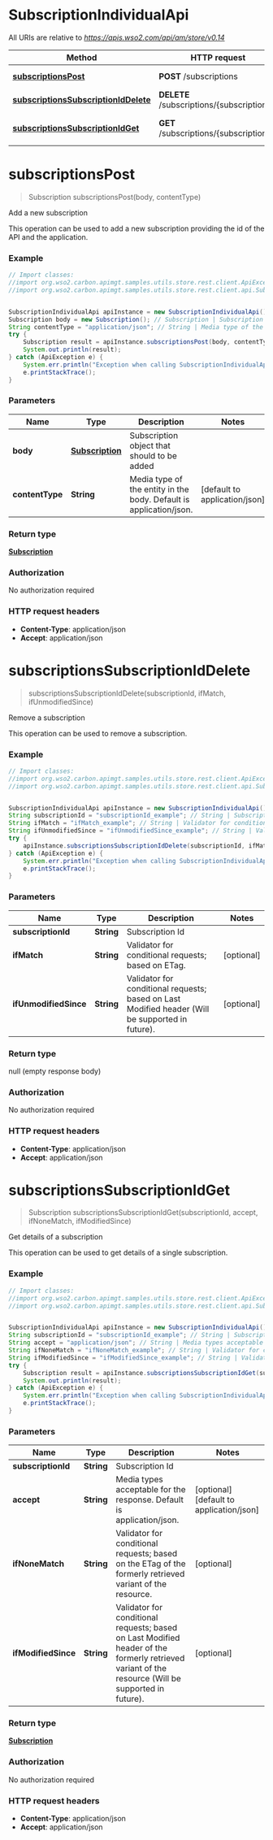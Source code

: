 # SubscriptionIndividualApi

All URIs are relative to *https://apis.wso2.com/api/am/store/v0.14*

Method | HTTP request | Description
------------- | ------------- | -------------
[**subscriptionsPost**](SubscriptionIndividualApi.md#subscriptionsPost) | **POST** /subscriptions | Add a new subscription 
[**subscriptionsSubscriptionIdDelete**](SubscriptionIndividualApi.md#subscriptionsSubscriptionIdDelete) | **DELETE** /subscriptions/{subscriptionId} | Remove a subscription 
[**subscriptionsSubscriptionIdGet**](SubscriptionIndividualApi.md#subscriptionsSubscriptionIdGet) | **GET** /subscriptions/{subscriptionId} | Get details of a subscription 


<a name="subscriptionsPost"></a>
# **subscriptionsPost**
> Subscription subscriptionsPost(body, contentType)

Add a new subscription 

This operation can be used to add a new subscription providing the id of the API and the application. 

### Example
```java
// Import classes:
//import org.wso2.carbon.apimgt.samples.utils.store.rest.client.ApiException;
//import org.wso2.carbon.apimgt.samples.utils.store.rest.client.api.SubscriptionIndividualApi;


SubscriptionIndividualApi apiInstance = new SubscriptionIndividualApi();
Subscription body = new Subscription(); // Subscription | Subscription object that should to be added 
String contentType = "application/json"; // String | Media type of the entity in the body. Default is application/json. 
try {
    Subscription result = apiInstance.subscriptionsPost(body, contentType);
    System.out.println(result);
} catch (ApiException e) {
    System.err.println("Exception when calling SubscriptionIndividualApi#subscriptionsPost");
    e.printStackTrace();
}
```

### Parameters

Name | Type | Description  | Notes
------------- | ------------- | ------------- | -------------
 **body** | [**Subscription**](Subscription.md)| Subscription object that should to be added  |
 **contentType** | **String**| Media type of the entity in the body. Default is application/json.  | [default to application/json]

### Return type

[**Subscription**](Subscription.md)

### Authorization

No authorization required

### HTTP request headers

 - **Content-Type**: application/json
 - **Accept**: application/json

<a name="subscriptionsSubscriptionIdDelete"></a>
# **subscriptionsSubscriptionIdDelete**
> subscriptionsSubscriptionIdDelete(subscriptionId, ifMatch, ifUnmodifiedSince)

Remove a subscription 

This operation can be used to remove a subscription. 

### Example
```java
// Import classes:
//import org.wso2.carbon.apimgt.samples.utils.store.rest.client.ApiException;
//import org.wso2.carbon.apimgt.samples.utils.store.rest.client.api.SubscriptionIndividualApi;


SubscriptionIndividualApi apiInstance = new SubscriptionIndividualApi();
String subscriptionId = "subscriptionId_example"; // String | Subscription Id 
String ifMatch = "ifMatch_example"; // String | Validator for conditional requests; based on ETag. 
String ifUnmodifiedSince = "ifUnmodifiedSince_example"; // String | Validator for conditional requests; based on Last Modified header (Will be supported in future). 
try {
    apiInstance.subscriptionsSubscriptionIdDelete(subscriptionId, ifMatch, ifUnmodifiedSince);
} catch (ApiException e) {
    System.err.println("Exception when calling SubscriptionIndividualApi#subscriptionsSubscriptionIdDelete");
    e.printStackTrace();
}
```

### Parameters

Name | Type | Description  | Notes
------------- | ------------- | ------------- | -------------
 **subscriptionId** | **String**| Subscription Id  |
 **ifMatch** | **String**| Validator for conditional requests; based on ETag.  | [optional]
 **ifUnmodifiedSince** | **String**| Validator for conditional requests; based on Last Modified header (Will be supported in future).  | [optional]

### Return type

null (empty response body)

### Authorization

No authorization required

### HTTP request headers

 - **Content-Type**: application/json
 - **Accept**: application/json

<a name="subscriptionsSubscriptionIdGet"></a>
# **subscriptionsSubscriptionIdGet**
> Subscription subscriptionsSubscriptionIdGet(subscriptionId, accept, ifNoneMatch, ifModifiedSince)

Get details of a subscription 

This operation can be used to get details of a single subscription. 

### Example
```java
// Import classes:
//import org.wso2.carbon.apimgt.samples.utils.store.rest.client.ApiException;
//import org.wso2.carbon.apimgt.samples.utils.store.rest.client.api.SubscriptionIndividualApi;


SubscriptionIndividualApi apiInstance = new SubscriptionIndividualApi();
String subscriptionId = "subscriptionId_example"; // String | Subscription Id 
String accept = "application/json"; // String | Media types acceptable for the response. Default is application/json. 
String ifNoneMatch = "ifNoneMatch_example"; // String | Validator for conditional requests; based on the ETag of the formerly retrieved variant of the resource. 
String ifModifiedSince = "ifModifiedSince_example"; // String | Validator for conditional requests; based on Last Modified header of the formerly retrieved variant of the resource (Will be supported in future).  
try {
    Subscription result = apiInstance.subscriptionsSubscriptionIdGet(subscriptionId, accept, ifNoneMatch, ifModifiedSince);
    System.out.println(result);
} catch (ApiException e) {
    System.err.println("Exception when calling SubscriptionIndividualApi#subscriptionsSubscriptionIdGet");
    e.printStackTrace();
}
```

### Parameters

Name | Type | Description  | Notes
------------- | ------------- | ------------- | -------------
 **subscriptionId** | **String**| Subscription Id  |
 **accept** | **String**| Media types acceptable for the response. Default is application/json.  | [optional] [default to application/json]
 **ifNoneMatch** | **String**| Validator for conditional requests; based on the ETag of the formerly retrieved variant of the resource.  | [optional]
 **ifModifiedSince** | **String**| Validator for conditional requests; based on Last Modified header of the formerly retrieved variant of the resource (Will be supported in future).   | [optional]

### Return type

[**Subscription**](Subscription.md)

### Authorization

No authorization required

### HTTP request headers

 - **Content-Type**: application/json
 - **Accept**: application/json

